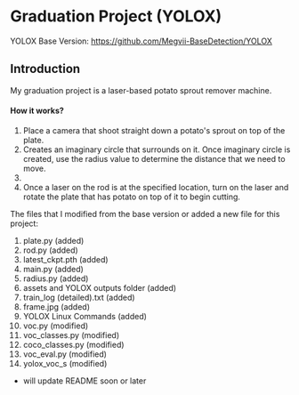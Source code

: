 # Graduation Project (YOLOX)
YOLOX Base Version: https://github.com/Megvii-BaseDetection/YOLOX

## Introduction
My graduation project is a laser-based potato sprout remover machine.
#### How it works?
1. Place a camera that shoot straight down a potato's sprout on top of the plate. 
2. Creates an imaginary circle that surrounds on it. Once imaginary circle is created, use the radius value to determine the distance that we need to move. 
3.
4. Once a laser on the rod is at the specified location, turn on the laser and rotate the plate that has potato on top of it to begin cutting.

The files that I modified from the base version or added a new file for this project:
1. plate.py (added)
2. rod.py (added)
3. latest_ckpt.pth (added)
4. main.py (added)
5. radius.py (added)
6. assets and YOLOX outputs folder (added)
8. train_log (detailed).txt (added)
9. frame.jpg (added)
10. YOLOX Linux Commands (added)
11. voc.py (modified)
12. voc_classes.py (modified)
13. coco_classes.py (modified)
14. voc_eval.py (modified)
15. yolox_voc_s (modified)

* will update README soon or later
